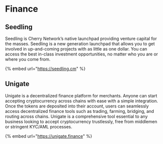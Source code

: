 # Finance

## Seedling

Seedling is Cherry Network’s native launchpad providing venture capital for the masses. Seedling is a new generation launchpad that allows you to get involved in up-and-coming projects with as little as one dollar. You can access the best in-class investment opportunities, no matter who you are or where you come from.&#x20;

{% embed url="https://seedling.cm" %}

## Unigate

Unigate is a decentralized finance platform for merchants. Anyone can start accepting cryptocurrency across chains with ease with a simple integration. Once the tokens are deposited into their account, users can seamlessly access decentralized finance tools such as trading, farming, bridging, and routing across chains. Unigate is a comprehensive tool essential to any business looking to accept cryptocurrency trustlessly, free from middlemen or stringent KYC/AML processes.

{% embed url="https://unigate.finance" %}
